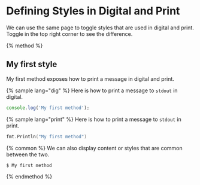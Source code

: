 # Defining Styles in Digital and Print

We can use the same page to toggle styles that are used in digital and print. Toggle in the top right corner to see the difference.

{% method %}
## My first style

My first method exposes how to print a message in digital and print.

{% sample lang="dig" %}
Here is how to print a message to `stdout` in digital.

```js
console.log('My first method');
```

{% sample lang="print" %}
Here is how to print a message to `stdout` in print.

```go
fmt.Println("My first method")
```

{% common %}
We can also display content or styles that are common between the two.

```bash
$ My first method
```
{% endmethod %}


